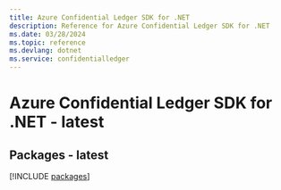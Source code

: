 ```yaml
---
title: Azure Confidential Ledger SDK for .NET
description: Reference for Azure Confidential Ledger SDK for .NET
ms.date: 03/28/2024
ms.topic: reference
ms.devlang: dotnet
ms.service: confidentialledger
---
```

# Azure Confidential Ledger SDK for .NET - latest
## Packages - latest
[!INCLUDE [packages](confidential-ledger-index.md)]